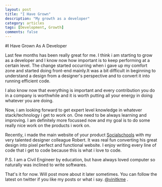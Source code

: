 ```yaml
---
layout: post
title: "I Have Grown"
description: "My growth as a developer"
category: articles
tags: [Development, Growth]
comments: false
---
```

#I Have Grown As A Developer

Last few months has been really great for me. I think i am starting to grow as a developer and I know now 
how important is to keep performing at a certain level. The change started occurring when i gave up my 
comfort zone and started doing front-end mainly.It was a bit difficult in beginning to understand a design
from a designer's perspective and to convert it into running efficient code. 

I also know now that everything is important and every contribution you do in a company is worthwhile and 
it is worth putting all your energy in doing whatever you are doing.

Now, i am looking forward to get expert level knowledge in whatever stack/technology i get to work on.
One need to be always learning and improving. I am definitely more focussed now and my goal is to do some really 
nice work on the products i work on.

Recently, i made the main website of your product [Socialschools](http://www.socialschools.nl/en/) with my very 
talented designer colleague Robert. It was real fun converting his great design into pixel perfect and functional website.
I enjoy writing every line of code that i get to code because this is what i love to code. 

P.S. I am a Civil Engineer by education, but have always loved computer so naturally was inclined to write softwares.

That's it for now. Will post more about it later sometimes. You can follow the latest on twitter
if you like my posts or what i say. [@vinitkme](http://twitter.com/vinitkme) . 
